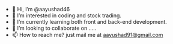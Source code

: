 - 👋 Hi, I’m @aayushad46
- 👀 I’m interested in coding and stock trading.
- 🌱 I’m currently learning both front and back-end development.
- 💞️ I’m looking to collaborate on .....
- 📫 How to reach me? just mail me at aayushad91@gmail.com

<!---
aayushad46/aayushad46 is a ✨ special ✨ repository because its `README.md` (this file) appears on your GitHub profile.
You can click the Preview link to take a look at your changes.
--->
